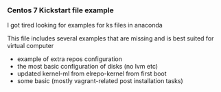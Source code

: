 ### Centos 7 Kickstart file example

I got tired looking for examples for ks files in anaconda

This file includes several examples that are missing and is best suited for virtual computer

- example of extra repos configuration
- the most basic configuration of disks (no lvm etc)
- updated kernel-ml from elrepo-kernel from first boot
- some basic (mostly vagrant-related post installation tasks)